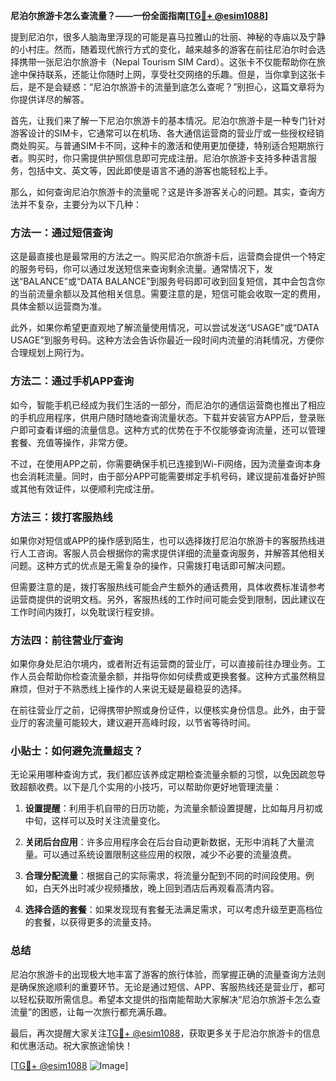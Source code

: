 **尼泊尔旅游卡怎么查流量？——一份全面指南[[TG💪+ @esim1088](https://t.me/s/esim1088)]**

提到尼泊尔，很多人脑海里浮现的可能是喜马拉雅山的壮丽、神秘的寺庙以及宁静的小村庄。然而，随着现代旅行方式的变化，越来越多的游客在前往尼泊尔时会选择携带一张尼泊尔旅游卡（Nepal Tourism SIM Card）。这张卡不仅能帮助你在旅途中保持联系，还能让你随时上网，享受社交网络的乐趣。但是，当你拿到这张卡后，是不是会疑惑：“尼泊尔旅游卡的流量到底怎么查呢？”别担心，这篇文章将为你提供详尽的解答。

首先，让我们来了解一下尼泊尔旅游卡的基本情况。尼泊尔旅游卡是一种专门针对游客设计的SIM卡，它通常可以在机场、各大通信运营商的营业厅或一些授权经销商处购买。与普通SIM卡不同，这种卡的激活和使用更加便捷，特别适合短期旅行者。购买时，你只需提供护照信息即可完成注册。尼泊尔旅游卡支持多种语言服务，包括中文、英文等，因此即使是语言不通的游客也能轻松上手。

那么，如何查询尼泊尔旅游卡的流量呢？这是许多游客关心的问题。其实，查询方法并不复杂，主要分为以下几种：

### 方法一：通过短信查询

这是最直接也是最常用的方法之一。购买尼泊尔旅游卡后，运营商会提供一个特定的服务号码，你可以通过发送短信来查询剩余流量。通常情况下，发送“BALANCE”或“DATA BALANCE”到服务号码即可收到回复短信，其中会包含你的当前流量余额以及其他相关信息。需要注意的是，短信可能会收取一定的费用，具体金额以运营商为准。

此外，如果你希望更直观地了解流量使用情况，可以尝试发送“USAGE”或“DATA USAGE”到服务号码。这种方法会告诉你最近一段时间内流量的消耗情况，方便你合理规划上网行为。

### 方法二：通过手机APP查询

如今，智能手机已经成为我们生活的一部分，而尼泊尔的通信运营商也推出了相应的手机应用程序，供用户随时随地查询流量状态。下载并安装官方APP后，登录账户即可查看详细的流量信息。这种方式的优势在于不仅能够查询流量，还可以管理套餐、充值等操作，非常方便。

不过，在使用APP之前，你需要确保手机已连接到Wi-Fi网络，因为流量查询本身也会消耗流量。同时，由于部分APP可能需要绑定手机号码，建议提前准备好护照或其他有效证件，以便顺利完成注册。

### 方法三：拨打客服热线

如果你对短信或APP的操作感到陌生，也可以选择拨打尼泊尔旅游卡的客服热线进行人工咨询。客服人员会根据你的需求提供详细的流量查询服务，并解答其他相关问题。这种方式的优点是无需复杂的操作，只需拨打电话即可解决问题。

但需要注意的是，拨打客服热线可能会产生额外的通话费用，具体收费标准请参考运营商提供的说明文档。另外，客服热线的工作时间可能会受到限制，因此建议在工作时间内拨打，以免耽误行程安排。

### 方法四：前往营业厅查询

如果你身处尼泊尔境内，或者附近有运营商的营业厅，可以直接前往办理业务。工作人员会帮助你检查流量余额，并指导你如何续费或更换套餐。这种方式虽然稍显麻烦，但对于不熟悉线上操作的人来说无疑是最稳妥的选择。

在前往营业厅之前，记得携带护照或身份证件，以便核实身份信息。此外，由于营业厅的客流量可能较大，建议避开高峰时段，以节省等待时间。

### 小贴士：如何避免流量超支？

无论采用哪种查询方式，我们都应该养成定期检查流量余额的习惯，以免因疏忽导致超额收费。以下是几个实用的小技巧，可以帮助你更好地管理流量：

1. **设置提醒**：利用手机自带的日历功能，为流量余额设置提醒，比如每月月初或中旬，这样可以及时关注流量变化。
   
2. **关闭后台应用**：许多应用程序会在后台自动更新数据，无形中消耗了大量流量。可以通过系统设置限制这些应用的权限，减少不必要的流量浪费。

3. **合理分配流量**：根据自己的实际需求，将流量分配到不同的时间段使用。例如，白天外出时减少视频播放，晚上回到酒店后再观看高清内容。

4. **选择合适的套餐**：如果发现现有套餐无法满足需求，可以考虑升级至更高档位的套餐，以获得更多的流量支持。

### 总结

尼泊尔旅游卡的出现极大地丰富了游客的旅行体验，而掌握正确的流量查询方法则是确保旅途顺利的重要环节。无论是通过短信、APP、客服热线还是营业厅，都可以轻松获取所需信息。希望本文提供的指南能帮助大家解决“尼泊尔旅游卡怎么查流量”的困惑，让每一次旅行都充满乐趣。

最后，再次提醒大家关注[TG💪+ @esim1088](https://t.me/s/esim1088)，获取更多关于尼泊尔旅游卡的信息和优惠活动。祝大家旅途愉快！

[[TG💪+ @esim1088](https://t.me/s/esim1088) ![Image](https://i.postimg.cc/4NQfJmqS/Snipaste-2025-05-13-00-14-12.png)]